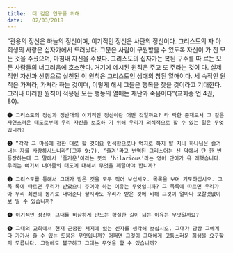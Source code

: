 ```yaml
---
title:  더 깊은 연구를 위해
date:   02/03/2018
---
```


“관용의 정신은 하늘의 정신이며, 이기적인 정신은 사탄의 정신이다. 그리스도의 자
아 희생의 사랑은 십자가에서 드러났다. 그분은 사람이 구원받을 수 있도록 자신이 가
진 모든 것을 주셨으며, 마침내 자신을 주셨다. 그리스도의 십자가는 복된 구주를 따
르는 모든 사람들의 너그러움에 호소한다. 거기에 예시된 원칙은 주고 또 주라는 것이
다. 실제적인 자선과 선행으로 실천된 이 원칙은 그리스도인 생애의 참된 열매이다. 세
속적인 원칙은 가져라, 가져라 하는 것이며, 이렇게 해서 그들은 행복을 찾을 것이라고
기대한다. 그러나 이러한 원칙이 적용된 모든 행동의 열매는 재난과 죽음이다”(교회증
언 4권, 80).

`➊ 그리스도의 정신과 정반대의 이기적인 정신이란 어떤 것일까요? 타
락한 존재로서 그 같은 자연스러운 태도로부터 우리 자신을 보호하
기 위해 우리가 의식적으로 할 수 있는 일은 무엇입니까?`

`➋ “각각 그 마음에 정한 대로 할 것이요 인색함으로나 억지로 하지 말
지니 하나님은 즐겨 내는 자를 사랑하시느니라”(고후 9:7). ‘즐겨’라고 번역된 그리스어는 신
약에서 단 한 번 등장하는데 그 말에서 ‘즐거운’이라는 뜻의 ‘hilarious’라는 영어 단어가 유
래했습니다. 우리는 여기서 내어줌의 태도에 대해서 무엇을 깨달아야 합니까?`

`➌ 그리스도를 통해서 그대가 받은 것을 모두 적어 보십시오. 목록을 보며 기도하십시오. 그 목
록에 따르면 우리가 받았으니 주어야 하는 이유는 무엇입니까? 그 목록에 따르면 우리가 아
무리 최선의 동기로 내어준다 할지라도 우리가 받은 것에 비해 그것이 얼마나 보잘것없이 보
일 수 있습니까?`

`➍ 이기적인 정신이 그대를 비참하게 만드는 확실한 길이 되는 이유는 무엇일까요?`

`➎ 그대의 교회에서 현재 곤궁한 처지에 있는 신자를 생각해 보십시오. 그대가 당장 그에게 다
가가서 줄 수 있는 도움은 무엇입니까? 어쩌면 그것이 그대에게 고통스러운 희생을 요구할
지 모릅니다. 그럼에도 불구하고 그대는 무엇을 할 수 있습니까?`